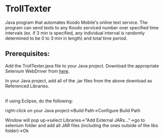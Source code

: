 TrollTexter
===========

Java program that automates Koodo Mobile's online text service. The program can send texts to any Koodo serviced 
number over specified time intervals (ex. if 3 min is specified, any individual interval is randomly determined to 
be 0 to 3 min in length) and total time period. 


Prerequisites:
---------------------

Add the TrollTexter.java file to your Java project.
Download the appropriate Selenium WebDriver from [here](http://www.seleniumhq.org/download/).

In your Java project, add all of the .jar files from the above download as Referenced Libraries.


</br>
If using Eclipse, do the following: 

  right-click on your Java project->Build Path->Configure Build Path </br>
  
  Window will pop up->select Libraries->"Add External JARs..."->go to selenium folder and add all JAR files (including the ones   outside of the libs folder)->Ok
